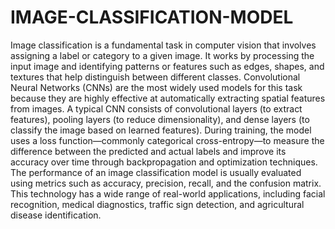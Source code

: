 # IMAGE-CLASSIFICATION-MODEL



Image classification is a fundamental task in computer vision that involves assigning a label or category to a given image. It works by processing the input image and identifying patterns or features such as edges, shapes, and textures that help distinguish between different classes. Convolutional Neural Networks (CNNs) are the most widely used models for this task because they are highly effective at automatically extracting spatial features from images. A typical CNN consists of convolutional layers (to extract features), pooling layers (to reduce dimensionality), and dense layers (to classify the image based on learned features). During training, the model uses a loss function—commonly categorical cross-entropy—to measure the difference between the predicted and actual labels and improve its accuracy over time through backpropagation and optimization techniques. The performance of an image classification model is usually evaluated using metrics such as accuracy, precision, recall, and the confusion matrix. This technology has a wide range of real-world applications, including facial recognition, medical diagnostics, traffic sign detection, and agricultural disease identification.
